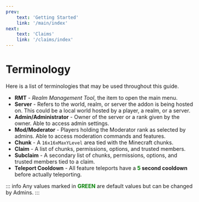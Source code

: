 ```yaml
---
prev: 
    text: 'Getting Started'
    link: '/main/index'
next: 
    text: 'Claims'
    link: '/claims/index'
---
```


# Terminology

Here is a list of terminologies that may be used throughout this guide.

- **RMT** - *Realm Management Tool*, the item to open the main menu.  
- **Server** - Refers to the world, realm, or server the addon is being hosted on. This could be a local world hosted by a player, a realm, or a server.  
- **Admin/Administrator** - Owner of the server or a rank given by the owner. Able to access admin settings.  
- **Mod/Moderator** - Players holding the Moderator rank as selected by admins. Able to access moderation commands and features.  
- **Chunk** - A `16x16xMaxYLevel` area tied with the Minecraft chunks.  
- **Claim** - A list of chunks, permissions, options, and trusted members.  
- **Subclaim** - A secondary list of chunks, permissions, options, and trusted members tied to a claim.  
- **Teleport Cooldown** - All feature teleports have a **<span style="color: green;">**5**</span> second cooldown** before actually teleporting.  

::: info
Any values marked in <span style="color: green;">**GREEN**</span> are default values but can be changed by Admins.
:::